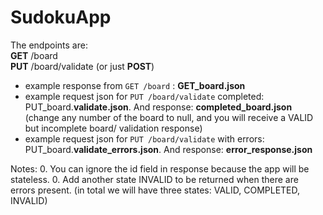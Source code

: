 # SudokuApp

The endpoints are:  
**GET** /board  
**PUT** /board/validate (or just **POST**)  

* example response from `GET /board` : **GET_board.json**
* example request json for `PUT /board/validate` completed: PUT_board.**validate.json**. And response: **completed_board.json** (change any number of the board to null, and you will receive a VALID but incomplete board/ validation response)
* example request json for `PUT /board/validate` with errors: PUT_board.**validate_errors.json**. And response: **error_response.json**

Notes: 
0. You can ignore the id field in response because the app will be stateless.
0. Add another state INVALID to be returned when there are errors present. (in total we will have three states: VALID, COMPLETED, INVALID)